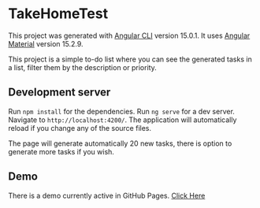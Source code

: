 # TakeHomeTest

This project was generated with [Angular CLI](https://github.com/angular/angular-cli) version 15.0.1.
It uses [Angular Material](https://v15.material.angular.io/) version 15.2.9.

This project is a simple to-do list where you can see the generated tasks in a list, filter them by the description or priority.

## Development server

Run `npm install` for the dependencies.
Run `ng serve` for a dev server. Navigate to `http://localhost:4200/`. The application will automatically reload if you change any of the source files.

The page will generate automatically 20 new tasks, there is option to generate more tasks if you wish.

## Demo
There is a demo currently active in GitHub Pages. [Click Here](https://marinellibr.github.io/scoot-take-home-test/)
